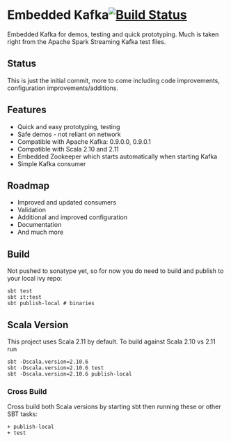 # Embedded Kafka[![Build Status](https://travis-ci.org/tuplejump/embedded-kafka.svg)](http://travis-ci.org/tuplejump/embedded-kafka)
Embedded Kafka for demos, testing and quick prototyping. Much is taken right from the Apache Spark Streaming Kafka test files.

## Status
This is just the initial commit, more to come including code improvements, configuration improvements/additions.

## Features

 - Quick and easy prototyping, testing 
 - Safe demos - not reliant on network
 - Compatible with Apache Kafka: 0.9.0.0, 0.9.0.1
 - Compatible with Scala 2.10 and 2.11
 - Embedded Zookeeper which starts automatically when starting Kafka
 - Simple Kafka consumer

## Roadmap

 - Improved and updated consumers
 - Validation
 - Additional and improved configuration
 - Documentation
 - And much more
      
## Build       
Not pushed to sonatype yet, so for now you do need to build and publish to your local ivy repo:

    sbt test
    sbt it:test
    sbt publish-local # binaries
  
## Scala Version
This project uses Scala 2.11 by default. To build against Scala 2.10 vs 2.11 run 
    
    sbt -Dscala.version=2.10.6 
    sbt -Dscala.version=2.10.6 test
    sbt -Dscala.version=2.10.6 publish-local
    
### Cross Build
Cross build both Scala versions by starting sbt then running these or other SBT tasks:
    
    + publish-local
    + test  

    